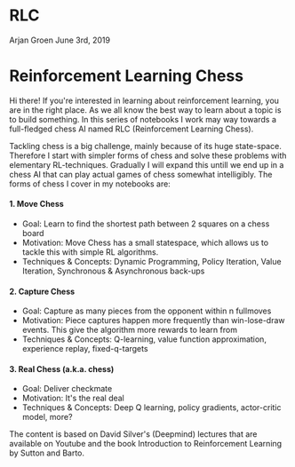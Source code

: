 # RLC
Arjan Groen
June 3rd, 2019

# Reinforcement Learning Chess
Hi there! If you're interested in learning about reinforcement learning, you are in the right place. As we all know the best way to learn about a topic is to build something. In this series of notebooks I work may way towards a full-fledged chess AI named RLC (Reinforcement Learning Chess). 

Tackling chess is a big challenge, mainly because of its huge state-space. Therefore I start with simpler forms of chess and solve these problems with elementary RL-techniques. Gradually I will expand this untill we end up in a chess AI that can play actual games of chess somewhat intelligibly. The forms of chess I cover in my notebooks are:  

#### 1. Move Chess
- Goal: Learn to find the shortest path between 2 squares on a chess board  
- Motivation: Move Chess has a small statespace, which allows us to tackle this with simple RL algorithms.
- Techniques & Concepts: Dynamic Programming, Policy Iteration, Value Iteration, Synchronous & Asynchronous back-ups

#### 2. Capture Chess
- Goal: Capture as many pieces from the opponent within n fullmoves
- Motivation: Piece captures happen more frequently than win-lose-draw events. This give the algorithm more rewards to learn from
- Techniques & Concepts: Q-learning, value function approximation, experience replay, fixed-q-targets


#### 3. Real Chess (a.k.a. chess)
- Goal: Deliver checkmate
- Motivation: It's the real deal
- Techniques & Concepts: Deep Q learning, policy gradients, actor-critic model, more? 



The content is based on David Silver's (Deepmind) lectures that are available on Youtube and the book Introduction to Reinforcement Learning by Sutton and Barto.
